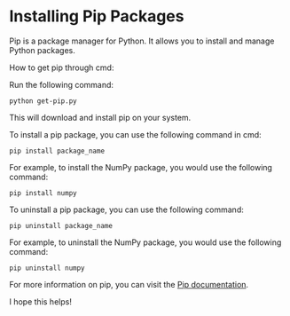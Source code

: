 # Installing Pip Packages

Pip is a package manager for Python. It allows you to install and manage Python packages.

How to get pip through cmd:

Run the following command:

`python get-pip.py`

This will download and install pip on your system.

To install a pip package, you can use the following command in cmd:

`pip install package_name`

For example, to install the NumPy package, you would use the following command:

`pip install numpy`

To uninstall a pip package, you can use the following command:

`pip uninstall package_name`

For example, to uninstall the NumPy package, you would use the following command:

`pip uninstall numpy`

For more information on pip, you can visit the [Pip documentation](https://pip.pypa.io/en/stable/).

I hope this helps!